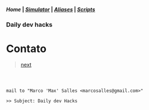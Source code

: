 #### _Home_ | *[Simulator](simulator/01.md#daily-dev-hacks)* | *[Aliases](aliases/01.md#daily-dev-hacks)* | *[Scripts](scripts/01.md#daily-dev-hacks)*
### Daily dev hacks
# Contato
> [next](simulator/01.md#daily-dev-hacks)

```shell



mail to "Marco 'Max' Salles <marcosalles@gmail.com>"

>> Subject: Daily dev Hacks



```

